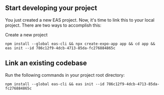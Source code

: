 ## Start developing your project
You just created a new EAS project. Now, it's time to link this to your local project. There are two ways to accomplish this:

Create a new project
```
npm install --global eas-cli && npx create-expo-app app && cd app && eas init --id 786c12f9-4dcb-4713-85da-fc276884865c
```


## Link an existing codebase

Run the following commands in your project root directory:

```
npm install --global eas-cli && eas init --id 786c12f9-4dcb-4713-85da-fc276884865c
```